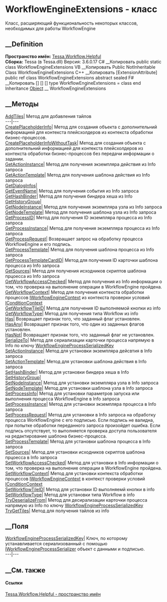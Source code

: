 # WorkflowEngineExtensions - класс
Класс, расширяющий функциональность некоторых классов, необходимых для работы
WorkflowEngine
## __Definition
 **Пространство имён:** [Tessa.Workflow.Helpful](N_Tessa_Workflow_Helpful.htm)  
 **Сборка:** Tessa (в Tessa.dll) Версия: 3.6.0.17
C# __Копировать
     public static class WorkflowEngineExtensions
VB __Копировать
    <ExtensionAttribute>
    Public NotInheritable Class WorkflowEngineExtensions
C++ __Копировать
    [ExtensionAttribute]
    public ref class WorkflowEngineExtensions abstract sealed
F# __Копировать
     [<AbstractClassAttribute>]
    [<SealedAttribute>]
    [<ExtensionAttribute>]
    type WorkflowEngineExtensions = class end
Inheritance
    [Object](https://learn.microsoft.com/dotnet/api/system.object) __ WorkflowEngineExtensions
##  __Методы
[AddTiles](M_Tessa_Workflow_Helpful_WorkflowEngineExtensions_AddTiles.htm)|
Метод для добавления тайлов  
---|---  
[CreatePlaceholderInfo](M_Tessa_Workflow_Helpful_WorkflowEngineExtensions_CreatePlaceholderInfo.htm)|
Метод для создания объекта с дополнительний информацией для контекста
плейсхолдеров из контекста обработки бизнес-процессов.  
[CreatePlaceholderInfoWithoutTask](M_Tessa_Workflow_Helpful_WorkflowEngineExtensions_CreatePlaceholderInfoWithoutTask.htm)|
Метод для создания объекта с дополнительний информацией для контекста
плейсхолдеров из контекста обработки бизнес-процессов без передачи информации
о задании.  
[GetActionInstance](M_Tessa_Workflow_Helpful_WorkflowEngineExtensions_GetActionInstance.htm)|
Метод для получения экземпляра действия из Info запроса  
[GetActionTemplate](M_Tessa_Workflow_Helpful_WorkflowEngineExtensions_GetActionTemplate.htm)|
Метод для получения шаблона действия из Info запроса  
[GetDialogInfos](M_Tessa_Workflow_Helpful_WorkflowEngineExtensions_GetDialogInfos.htm)|  
[GetEventName](M_Tessa_Workflow_Helpful_WorkflowEngineExtensions_GetEventName.htm)|
Метод для получения события из Info запроса  
[GetHashBinder](M_Tessa_Workflow_Helpful_WorkflowEngineExtensions_GetHashBinder.htm)|
Метод для получения биндера хеша из Info  
[GetHistoryGroup](M_Tessa_Workflow_Helpful_WorkflowEngineExtensions_GetHistoryGroup.htm)|  
[GetNodeInstance](M_Tessa_Workflow_Helpful_WorkflowEngineExtensions_GetNodeInstance.htm)|
Метод для получения экземпляра узла из Info запроса  
[GetNodeTemplate](M_Tessa_Workflow_Helpful_WorkflowEngineExtensions_GetNodeTemplate.htm)|
Метод для получения шаблона узла из Info запроса  
[GetProcessID](M_Tessa_Workflow_Helpful_WorkflowEngineExtensions_GetProcessID.htm)|
Метод для получения ID экземпляра процесса из Info запроса  
[GetProcessInstance](M_Tessa_Workflow_Helpful_WorkflowEngineExtensions_GetProcessInstance.htm)|
Метод для получения экземпляра процесса из Info запроса  
[GetProcessRequest](M_Tessa_Workflow_Helpful_WorkflowEngineExtensions_GetProcessRequest.htm)|
Возвращает запрос на обработку процесса WorkflowEngine и его подпись.  
[GetProcessTemplate](M_Tessa_Workflow_Helpful_WorkflowEngineExtensions_GetProcessTemplate.htm)|
Метод для получения шаблона процесса из Info запроса  
[GetProcessTemplateCardID](M_Tessa_Workflow_Helpful_WorkflowEngineExtensions_GetProcessTemplateCardID.htm)|
Метод для получения ID карточки шаблона процесса из Info запроса  
[GetSources](M_Tessa_Workflow_Helpful_WorkflowEngineExtensions_GetSources.htm)|
Метод для получения исходников скриптов шаблона прцоесса из Info запроса  
[GetWorkflowAccessChecked](M_Tessa_Workflow_Helpful_WorkflowEngineExtensions_GetWorkflowAccessChecked.htm)|
Метод для получения из Info информации о том, что проверка на выполнение
операции в WorkflowEngine пройдена.  
[GetWorkflowContext](M_Tessa_Workflow_Helpful_WorkflowEngineExtensions_GetWorkflowContext.htm)|
Метод для получения контекста обработки процессов
[IWorkflowEngineContext](T_Tessa_Workflow_IWorkflowEngineContext.htm) из
контекста проверки условий
[IConditionContext](T_Tessa_Platform_Conditions_IConditionContext.htm)  
[GetWorkflowTileID](M_Tessa_Workflow_Helpful_WorkflowEngineExtensions_GetWorkflowTileID.htm)|
Метод для получения ID выполняемой кнопки из info  
[GetWorkflowType](M_Tessa_Workflow_Helpful_WorkflowEngineExtensions_GetWorkflowType.htm)|
Метод для получения типа Workflow из info  
[Has](M_Tessa_Workflow_Helpful_WorkflowEngineExtensions_Has.htm)| Возвращает
признак того, что заданный флаг установлен.  
[HasAny](M_Tessa_Workflow_Helpful_WorkflowEngineExtensions_HasAny.htm)|
Возвращает признак того, что один из заданных флагов установлен.  
[HasNot](M_Tessa_Workflow_Helpful_WorkflowEngineExtensions_HasNot.htm)|
Возвращает признак того, что заданный флаг не установлен.  
[SerializeTo](M_Tessa_Workflow_Helpful_WorkflowEngineExtensions_SerializeTo.htm)|
Метод для сериализации карточки процесса напрямую в Info по ключу
[WorkflowEngineProcessSerializedKey](F_Tessa_Workflow_Helpful_WorkflowEngineExtensions_WorkflowEngineProcessSerializedKey.htm)  
[SetActionInstance](M_Tessa_Workflow_Helpful_WorkflowEngineExtensions_SetActionInstance.htm)|
Метод для установки экземпляра дейсвтия в Info запроса  
[SetActionTemplate](M_Tessa_Workflow_Helpful_WorkflowEngineExtensions_SetActionTemplate.htm)|
Метод для установки шаблона действия в Info запроса  
[SetHashBinder](M_Tessa_Workflow_Helpful_WorkflowEngineExtensions_SetHashBinder.htm)|
Метод для установки биндера хеша в Info  
[SetHistoryGroup](M_Tessa_Workflow_Helpful_WorkflowEngineExtensions_SetHistoryGroup.htm)|  
[SetNodeInstance](M_Tessa_Workflow_Helpful_WorkflowEngineExtensions_SetNodeInstance.htm)|
Метод для установки экземпляра узла в Info запроса  
[SetNodeTemplate](M_Tessa_Workflow_Helpful_WorkflowEngineExtensions_SetNodeTemplate.htm)|
Метод для установки шаблона узла в Info запроса  
[SetProcessInfo](M_Tessa_Workflow_Helpful_WorkflowEngineExtensions_SetProcessInfo.htm)|
Метод для установки параметров запуска или выполнения процесса WorkflowEngine
в Info запроса  
[SetProcessInstance](M_Tessa_Workflow_Helpful_WorkflowEngineExtensions_SetProcessInstance.htm)|
Метод для установки экземпляра процесса в Info запроса  
[SetProcessRequest](M_Tessa_Workflow_Helpful_WorkflowEngineExtensions_SetProcessRequest.htm)|
Метод для установки в Info запроса на обработку процесса WorkflowEngine с его
подписью. Если подпись не валидна, при попытке обработки переданного запроса
произойдет ошибка. Если подпись отсутствует, то выполняется проверка доступа
пользователя на редактирование шаблона бизнес-процесса.  
[SetProcessTemplate](M_Tessa_Workflow_Helpful_WorkflowEngineExtensions_SetProcessTemplate.htm)|
Метод для установки шаблона процесса в Info запроса  
[SetSources](M_Tessa_Workflow_Helpful_WorkflowEngineExtensions_SetSources.htm)|
Метод для установки исходников скриптов шаблона прцоесса в Info запроса  
[SetWorkflowAccessChecked](M_Tessa_Workflow_Helpful_WorkflowEngineExtensions_SetWorkflowAccessChecked.htm)|
Метод для установки в Info информации о том, что проверка на выполнение
операции в WorkflowEngine пройдена.  
[SetWorkflowContext](M_Tessa_Workflow_Helpful_WorkflowEngineExtensions_SetWorkflowContext.htm)|
Метод для установки контекста обработки процессов
[IWorkflowEngineContext](T_Tessa_Workflow_IWorkflowEngineContext.htm) в
контекст проверки условий
[IConditionContext](T_Tessa_Platform_Conditions_IConditionContext.htm)  
[SetWorkflowTileID](M_Tessa_Workflow_Helpful_WorkflowEngineExtensions_SetWorkflowTileID.htm)|
Метод для установки ID выполняемй кнопки в info  
[SetWorkflowType](M_Tessa_Workflow_Helpful_WorkflowEngineExtensions_SetWorkflowType.htm)|
Метод для установки типа Workflow в info  
[TryDeserializeFrom](M_Tessa_Workflow_Helpful_WorkflowEngineExtensions_TryDeserializeFrom.htm)|
Метод для десирализации карточки процесса напрямую из Info по ключу
[WorkflowEngineProcessSerializedKey](F_Tessa_Workflow_Helpful_WorkflowEngineExtensions_WorkflowEngineProcessSerializedKey.htm)  
[TryGetTiles](M_Tessa_Workflow_Helpful_WorkflowEngineExtensions_TryGetTiles.htm)|
Метод для получения тайлов из info  
## __Поля
[WorkflowEngineProcessSerializedKey](F_Tessa_Workflow_Helpful_WorkflowEngineExtensions_WorkflowEngineProcessSerializedKey.htm)|
Ключ, по которому устанавливается сериализованный с помощью
[IWorkflowEngineProcessSerializer](T_Tessa_Workflow_IWorkflowEngineProcessSerializer.htm)
объект с данными и подписью.  
---|---  
## __См. также
#### Ссылки
[Tessa.Workflow.Helpful - пространство имён](N_Tessa_Workflow_Helpful.htm)
